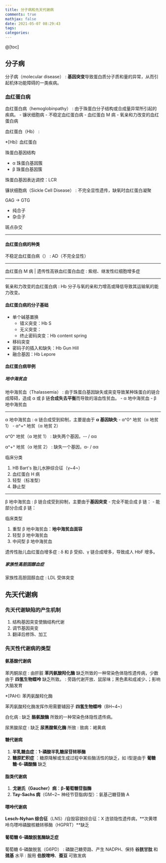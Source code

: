 ```yaml
---
title: 分子病和先天代谢病
comments: true
mathjax: false
date: 2021-05-07 08:29:43
tags:
categories:
---
```


@[toc]

<!-- more -->

## 分子病

分子病（molecular disease）
: **基因突变**导致蛋白质分子质和量的异常，从而引起机体功能障碍的一类疾病。

### 血红蛋白病

血红蛋白病（hemoglobinpathy）
: 由于珠蛋白分子结构或合成量异常所引起的疾病。
    - 镰状细胞病
    - 不稳定血红蛋白病
    - 血红蛋白 M 病
    - 氧亲和力改变的血红蛋白病

血红蛋白（Hb）
: 

*[Hb]: 血红蛋白

珠蛋白基因结构
- α 珠蛋白基因簇
- β 珠蛋白基因簇

珠蛋白基因表达调控：LCR

镰状细胞病（Sickle Cell Disease）
: 不完全显性遗传，缺氧时血红蛋白凝聚

GAG → GTG

- 纯合子
- 杂合子

斑点杂交

----------------------------------------------------------------

#### 血红蛋白病的种类

不稳定血红蛋白病（）
: AD（不完全显性）

----------------------------------------------------------------

血红蛋白 M 病 | 遗传性高铁血红蛋白血症
: 紫绀、继发性红细胞增多症

----------------------------------------------------------------

氧亲和力改变的血红蛋白病
: Hb 分子与氧的亲和力增高或降低导致其运输氧的能力改变。

#### 血红蛋白病的分子基础

- 单个碱基置换
    - 错义突变：Hb S
    - 无义突变：
    - 终止密码突变：Hb content spring
- 移码突变
- 密码子的插入和缺失：Hb Gun Hill
- 融合基因：Hb Lepore

#### 血红蛋白病举例

##### 地中海贫血

地中海贫血（Thalassemia）
: 由于珠蛋白基因缺失或突变导致某种珠蛋白的链合成障碍，造成 α 或 β 链**合成失去平衡**而导致的溶血性贫血。
    - α 地中海贫血
    - β 地中海贫血

----------------------------------------------------------------

α 地中海贫血
: α 链合成受到抑制，主要是由于 **α 基因缺失**
    - α^0^ 地贫（α 地贫 1）
    - α^+^ 地贫（α 地贫 2）

α^0^ 地贫（α 地贫 1）
: 缺失两个基因，\-\- / αα

α^+^ 地贫（α 地贫 2）
: 缺失一个基因，α\- / αα

临床分类
1. HB Bart's 胎儿水肿综合征（γ~4~）
2. 血红蛋白 H 病
3. 轻型（标准型）
4. 静止型

----------------------------------------------------------------

β 地中海贫血
: β 链合成受到抑制，主要由于**基因突变**
    - 完全不能合成 β 链：
    - 能部分合成 β 链：

临床类型
1. 重型 β 地中海贫血：**地中海贫血面容**
2. 轻型 β 地中海贫血
3. 中间型 β 地中海贫血

遗传性胎儿血红蛋白增多症
: δ 和 β 受抑、γ 链合成增多，导致成人 HbF 增多。

##### 家族性高胆固醇血症

家族性高胆固醇血症
: LDL 受体突变

## 先天代谢病

### 先天代谢缺陷的产生机制

1. 结构基因突变使酶结构代谢
2. 调节基因突变
3. 翻译后修饰、加工

### 先天性代谢病的类型

#### 氨基酸代谢病

苯丙酮尿症
: 由肝脏 **苯丙氨酸羟化酶** 缺乏所致的一种常染色体隐性遗传病，少数由于 **四氢生物蝶呤** 缺乏所致。
: 旁路代谢开放、鼠尿味；黑色素和成减少、；影响大脑发育

*[PAH]: 苯丙氨酸羟化酶

苯丙氨酸羟化酶发挥作用需要辅因子 **四氢生物蝶呤**（BH~4~）

白化病
: 缺乏 **酪氨酸酶** 所致的一种常染色体隐性遗传病。

尿黑酸尿症
: 缺乏 **尿黑酸氧化酶** 所致
: 致病：褐黄病

#### 糖代谢病

1. **半乳糖血症**：**1-磷酸半乳糖尿苷转移酶**
2. **糖原贮积症** ：糖原降解或生成过程中某些酶活性的缺乏，如 Ⅰ型是由于 **葡糖糖-6-磷酸酶** 缺乏

#### 脂类代谢病

1. **戈谢氏（Gaucher）病**：**β-葡萄糖苷脂酶**
2. **Tay-Sachs 病**（GM~2~ 神经节苷脂病Ⅰ型）：氨基己糖苷酶 A

#### 嘌呤代谢病

**Lesch-Nyhan 综合征**（LNS）/自毁容貌综合征：X 连锁隐性遗传病，**次黄嘌呤鸟嘌呤磷酸核糖转移酶（HGPRT）**缺乏

#### 葡萄糖 6-磷酸脱氢酶缺乏症

葡萄糖 6-磷酸脱氢（G6PD）
: 磷酸己糖旁路、产生 NADPH、保持 **谷胱甘肽** 和 **巯基** 水平
: 服用 **伯胺喹呤**、**蚕豆** 可致发病


